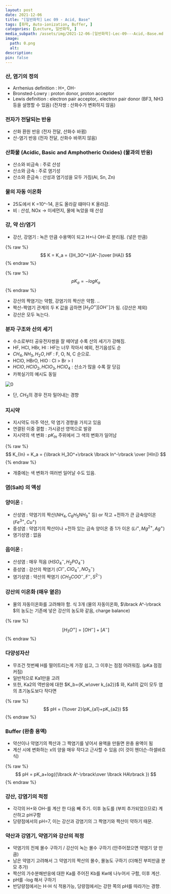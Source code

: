 ```yaml
---
layout: post
date: 2021-12-06
title: "[일반화학] Lec 09 - Acid, Base"
tags: [화학, Auto-ionization, Buffer, ]
categories: [Lecture, 일반화학, ]
media_subpath: /assets/img/2021-12-06-[일반화학]-Lec-09---Acid,-Base.md
image:
  path: 0.png
  alt:  
description:  
pin: false
---
```



### 산, 염기의 정의

- Arrhenius definition : H+, OH-
- Bronsted-Lowry : proton donor, proton acceptor
- Lewis definition : electron pair acceptor,. electron pair donor (BF3, NH3 등을 설명할 수 있음) (전자쌍 : 산화수가 변화하지 않음)

### 전자가 전달되는 반응

- 산화 환원 반응 (전자 전달, 산화수 바뀜)
- 산-염기 반응 (전자 전달, 산화수 바뀌지 않음)

### 산화물 (Acidic, Basic and Amphotheric Oxides) (물과의 반응)

- 산소와 비금속 : 주로 산성
- 산소와 금속 : 주로 염기성
- 산소와 준금속 : 산성과 염기성을 모두 가짐(Al, Sn, Zn)

### 물의 자동 이온화

- 25도에서 K =10^-14, 온도 올라갈 떄마다 K 올라감.
- 비 : 산성, NOx → 미세먼지, 물에 녹았을 때 산성

### 강, 약 산/염기

- 강산, 강염기 : 녹은 만큼 수용액이 되고 H+나 OH-로 분리됨. (넣은 만큼)

{% raw %}
$$
K = K_a = {[H_3O^+][A^-]\over [HA]}
$$
{% endraw %}


{% raw %}
$$
pK_a = -logK_a
$$
{% endraw %}

- 강산의 짝염기는 약함, 강염기의 짝산은 약함. ..
- 짝산-짝염기 관계의 두 K 값을 곱하면 $\lbrack H_3O^+\rbrack\lbrack OH^-\rbrack$가 됨. (강산은 제외)
- 강산은 모두 녹는다.

### 분자 구조와 산의 세기

- 수소로부터 공유전자쌍을 잘 떼어낼 수록 산의 세기가 강해짐.
- HF, HCl, HBr, HI : HF는 너무 작아서 예외, 전기음성도 순
- $CH_4, NH_3, H_2O, HF$ : F, O, N, C 순으로.
- HClO, HBrO, HIO : Cl > Br > I
- $HClO, HClO_2, HClO_3, HClO_4$ : 산소가 많을 수록 잘 당김
- 카복실기의 예시도 동일

![0](/0.png)

- 단, $CH_3$의 경우 전자 밀어내는 경향

### 지시약

- 지시약도 아주 약산, 약 염기 경향을 가지고 있음
- 연결된 이중 결합 : 가시광선 영역으로 발광
- 지시약의 색 변화 : $pK_{In}$ 주위에서 그 색의 변화가 일어남

{% raw %}
$$
K_{In} = K_a = {\lbrack H_3O^+\rbrack \lbrack In^-\rbrack \over [HIn]}
$$
{% endraw %}

- 개중에는 색 변화가 여러번 일어날 수도 있음.

### 염(Salt) 의 액성


### 양이온 :

- 산성염 : 약염기의 짝산($NH_4, C_6H_5NH _3^+$ 등) or 작고 +전하가 큰 금속양이온 $(Fe^{3+}, Cu^{+})$
- 중성염 : 약염기의 짝산이나 +전하 있는 금속 양이온 중 1가 이온 ($Li^+, Mg^{2+}, Ag^+$)
- 염기성염 : 없음

### 음이온 :

- 산성염 : 매우 적음 ($HSO_4^-, H_2PO_4^-$)
- 중성염 : 강산의 짝염기 ($Cl^-, ClO_4^-, NO_3^-$)
- 염기성염 : 약산의 짝염기 ($CH_3COO^-, F^-, S^{2-}$)

### 강산의 이온화 (매우 옅은)

- 물의 자동이온화를 고려해야 함. 식 3개 (물의 자동이온화, $\lbrack A^-\rbrack $의 농도는 기존에 넣은 강산의 농도와 같음, charge balance)

{% raw %}
$$
\lbrack H_3O^+\rbrack  = \lbrack OH^-\rbrack +\lbrack A^-\rbrack
$$
{% endraw %}


### 다양성자산

- 무조건 첫번째 H를 떨어트리는게 가장 쉽고, 그 이후는 점점 어려워짐. (pKa 점점 커짐)
- 일반적으로 Ka1만을 고려
- 또한, Ka2의 역반응에 대한 $K_b={K_w\over k_{a2}}$ 와, Ka1의 값이 모두 염의 초기농도보다 작다면

{% raw %}
$$
pH = {1\over 2}(pK_{a1}+pK_{a2})
$$
{% endraw %}


### Buffer (완충 용액)

- 약산이나 약염기의 짝산과 그 짝염기를 넣어서 용액을 만들면 완충 용액이 됨
- 계산 시에 변화하는 x의 양을 매우 작다고 근사할 수 있음 (이 것이 헨더슨-하셀바흐 식)

{% raw %}
$$
pH = pK_a+log({\lbrack A^-\rbrack\over \lbrack HA\rbrack })
$$
{% endraw %}


### 강산, 강염기의 적정

- 각각의 H+와 OH-를 계산 한 다음 빼 주기. 이후 농도를 (부피 추가되었으므로) 계산하고 pH구함
- 당량점에서의 pH=7, 이는 강산과 강염기의 그 짝염기와 짝산이 약하기 때문.

### 약산과 강염기, 약염기와 강산의 적정

- 약염기의 전체 몰수 구하기 / 강산이 녹는 몰수 구하기 (안주어졌으면 약염기 양 만큼)
- 남은 약염기 고려해서 그 약염기의 짝산의 몰수, 몰농도 구하기 (더해진 부피만큼 분모 추가)
- 짝산의 가수분해반응에 대한 Ka를 주어진 Kb를 Kw에 나누어서 구함, 이후 계산.
- pH를 -log 해서 구하기
- 반당량점에서는 H-H 식 적용가능, 당량점에서는 강한 쪽의 pH를 따라가는 경향.


<script>
  window.MathJax = {
    tex: {
      macros: {
        R: "\\mathbb{R}",
        N: "\\mathbb{N}",
        Z: "\\mathbb{Z}",
        Q: "\\mathbb{Q}",
        C: "\\mathbb{C}",
        proj: "\\operatorname{proj}",
        rank: "\\operatorname{rank}",
        im: "\\operatorname{im}",
        dom: "\\operatorname{dom}",
        codom: "\\operatorname{codom}",
        argmax: "\\operatorname*{arg\,max}",
        argmin: "\\operatorname*{arg\,min}"
      },
      tags: "ams",
      strict: false, 
      inlineMath: [["$", "$"], ["\\(", "\\)"]],
      displayMath: [["$$", "$$"], ["\\[", "\\]"]]
    },
    options: {
      skipHtmlTags: ["script", "noscript", "style", "textarea", "pre"]
    }
  };
</script>
<script async src="https://cdn.jsdelivr.net/npm/mathjax@3/es5/tex-mml-chtml.js"></script>
